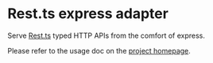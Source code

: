 Rest.ts express adapter
=======================

Serve [Rest.ts](https://code.hmil.fr/rest.ts) typed HTTP APIs from the comfort of express.

Please refer to the usage doc on the [project homepage](https://code.hmil.fr/rest.ts).
